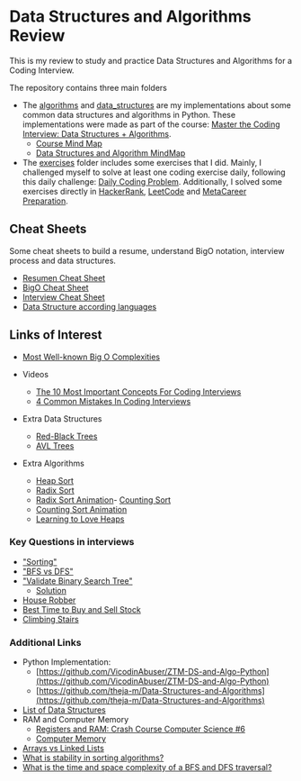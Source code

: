 # Data Structures and Algorithms Review

This is my review to study and practice Data Structures and Algorithms for a Coding Interview.

The repository contains three main folders
    
- The [algorithms](./algorithms/) and [data_structures](./data_structures/) are my implementations about some common data structures and algorithms in Python. These implementations were made as part of the course: [Master the Coding Interview: Data Structures + Algorithms](https://www.udemy.com/course/master-the-coding-interview-data-structures-algorithms/).
    - [Course Mind Map](https://coggle.it/diagram/W5u8QkZs6r4sZM3J/t/master-the-interview)
    - [Data Structures and Algorithm MindMap](https://coggle.it/diagram/W5E5tqYlrXvFJPsq/t/master-the-interview-click-here-for-course-link/c25f98c73a03f5b1107cd0e2f4bce29c9d78e31655e55cb0b785d56f0036c9d1)
- The [exercises](./exercises/) folder includes some exercises that I did. Mainly, I challenged myself to solve at least one coding exercise daily, following this daily challenge: [Daily Coding Problem](https://www.dailycodingproblem.com/). Additionally, I solved some exercises directly in [HackerRank](https://www.hackerrank.com/oscar_guarnizo91), [LeetCode](https://leetcode.com/ZosoV/) and [MetaCareer Preparation](https://www.facebookrecruiting.com/portal/interview_prep_hub?scrollToSection=CODING_EXERCISES).

## Cheat Sheets

Some cheat sheets to build a resume, understand BigO notation, interview process and data structures.

 - [Resumen Cheat Sheet](./resumen_cheat_sheet.md)
 - [BigO Cheat Sheet](./bigO_cheat_sheet.md)
 - [Interview Cheat Sheet](./interview_cheatsheet.pdf)
 - [Data Structure according languages](data_structures_language_support.png)

## Links of Interest
 * [Most Well-known Big O Complexities](https://www.bigocheatsheet.com/)
 * Videos
    - [The 10 Most Important Concepts For Coding Interviews](https://www.youtube.com/watch?v=Ge0Udbws1kc)
    - [4 Common Mistakes In Coding Interviews](https://www.youtube.com/watch?v=nf6vrGcGDSI)
 * Extra Data Structures
    - [Red-Black Trees](https://medium.com/basecs/painting-nodes-black-with-red-black-trees-60eacb2be9a5)
    - [AVL Trees](https://medium.com/basecs/the-little-avl-tree-that-could-86a3cae410c7)

 * Extra Algorithms
    - [Heap Sort](https://brilliant.org/wiki/heap-sort/)
    - [Radix Sort](https://brilliant.org/wiki/radix-sort/)
    - [Radix Sort Animation](https://www.cs.usfca.edu/~galles/visualization/RadixSort.html)- [Counting Sort](https://brilliant.org/wiki/counting-sort/)
    - [Counting Sort Animation](https://www.cs.usfca.edu/~galles/visualization/CountingSort.html)
    - [Learning to Love Heaps](https://medium.com/basecs/learning-to-love-heaps-cef2b273a238)

### Key Questions in interviews

- ["Sorting"](/algorithms/sorting/questions.py)
- ["BFS vs DFS"](/algorithms/searching/traversal_quiz1.py)
- ["Validate Binary Search Tree"](https://leetcode.com/problems/validate-binary-search-tree)
    - [Solution](https://www.geeksforgeeks.org/a-program-to-check-if-a-binary-tree-is-bst-or-not/)
- [House Robber](https://leetcode.com/problems/house-robber)
- [Best Time to Buy and Sell Stock](https://leetcode.com/problems/best-time-to-buy-and-sell-stock)
- [Climbing Stairs](https://leetcode.com/problems/climbing-stairs) 

### Additional Links

* Python Implementation:
    - [https://github.com/VicodinAbuser/ZTM-DS-and-Algo-Python](https://github.com/VicodinAbuser/ZTM-DS-and-Algo-Python)
    - [https://github.com/theja-m/Data-Structures-and-Algorithms](https://github.com/theja-m/Data-Structures-and-Algorithms)
* [List of Data Structures](https://en.wikipedia.org/wiki/List_of_data_structures)
* RAM and Computer Memory
    - [Registers and RAM: Crash Course Computer Science #6](https://www.youtube.com/watch?v=fpnE6UAfbtU)
    - [Computer Memory](https://statmath.wu.ac.at/courses/data-analysis/itdtHTML/node55.html)
* [Arrays vs Linked Lists](https://www.youtube.com/watch?v=DyG9S9nAlUM)
* [What is stability in sorting algorithms?](https://stackoverflow.com/questions/1517793/what-is-stability-in-sorting-algorithms-and-why-is-it-important)
* [What is the time and space complexity of a BFS and DFS traversal? ](https://stackoverflow.com/questions/9844193/what-is-the-time-and-space-complexity-of-a-breadth-first-and-depth-first-tree-tr)
